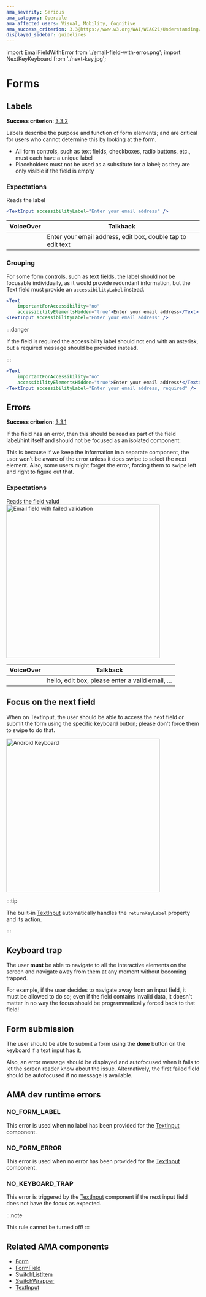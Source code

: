 ```yaml
---
ama_severity: Serious
ama_category: Operable
ama_affected_users: Visual, Mobility, Cognitive
ama_success_criterion: 3.3@https://www.w3.org/WAI/WCAG21/Understanding/input-assistance
displayed_sidebar: guidelines
---
```


import EmailFieldWithError from './email-field-with-error.png';
import NextKeyKeyboard from './next-key.jpg';

# Forms

<AMASection />
<AssistiveTechnology name="Assistive Technologies" title="Screen Reader, Keyboard and Switch" />

## Labels

<Critical label  />

**Success criterion**: [3.3.2](https://www.w3.org/WAI/WCAG21/Understanding/labels-or-instructions)

Labels describe the purpose and function of form elements; and are critical for users who cannot determine this by looking at the form.

- All form controls, such as text fields, checkboxes, radio buttons, etc., must each have a unique label
- Placeholders must not be used as a substitute for a label; as they are only visible if the field is empty

### Expectations

<ScreenReader>
    <When title="A form field receives the focus">
        <Then noChildren>Reads the label</Then>
        <And title="Reads the input type" />
    </When>
</ScreenReader>

```jsx
<TextInput accessibilityLabel="Enter your email address" />
```

| VoiceOver | Talkback                                                    |
| --------- | ----------------------------------------------------------- |
|           | Enter your email address, edit box, double tap to edit text |

### Grouping

For some form controls, such as text fields, the label should not be focusable individually, as it would provide redundant information, but the Text field must provide an `accessibilityLabel` instead.

```jsx
<Text
    importantForAccessibility="no"
    accessibilityElementsHidden="true">Enter your email address</Text>
<TextInput accessibilityLabel="Enter your email address" />
```

:::danger

If the field is required the accessibility label should not end with an asterisk, but a required message should be provided instead.

:::

```jsx
<Text
    importantForAccessibility="no"
    accessibilityElementsHidden="true">Enter your email address*</Text>
<TextInput accessibilityLabel="Enter your email address, required" />
```

## Errors

<Serious label  />

**Success criterion**: [3.3.1](https://www.w3.org/WAI/WCAG21/Understanding/error-identification)

If the field has an error, then this should be read as part of the field label/hint itself and should not be focused as an isolated component:

This is because if we keep the information in a separate component, the user won't be aware of the error unless it does swipe to select the next element.
Also, some users might forget the error, forcing them to swipe left and right to figure out that.

### Expectations

<ScreenReader>
    <When title="The user focuses a form field with a failed validation">
        <Then noChildren>Reads the field valud</Then>
        <And title="Reads the input type" />
        <And title="Reads the validation error" />
    </When>
</ScreenReader>

<Padding />

<img src={EmailFieldWithError} width="400" alt="Email field with failed validation" />

<Padding />

| VoiceOver | Talkback                                         |
| --------- | ------------------------------------------------ |
|           | hello, edit box, please enter a valid email, ... |

## Focus on the next field

<Serious label padding />

When on TextInput, the user should be able to access the next field or submit the form using the specific keyboard button; please don't force them to swipe to do that.

<img src={NextKeyKeyboard} width="400" alt="Android Keyboard" />

:::tip

The built-in [TextInput](../components/TextInput) automatically handles the `returnKeyLabel` property and its action.

:::

## Keyboard trap

<Serious label padding />

The user **must** be able to navigate to all the interactive elements on the screen and navigate away from them at any moment without becoming trapped.

For example, if the user decides to navigate away from an input field, it must be allowed to do so; even if the field contains invalid data, it doesn't matter in no way the focus should be programmatically forced back to that field!

## Form submission

<Serious label padding />

The user should be able to submit a form using the **done** button on the keyboard if a text input has it.

Also, an error message should be displayed and autofocused when it fails to let the screen reader know about the issue.
Alternatively, the first failed field should be autofocused if no message is available.

## AMA dev runtime errors

### NO_FORM_LABEL

This error is used when no label has been provided for the [TextInput](../components/TextInput) component.

### NO_FORM_ERROR

This error is used when no error has been provided for the [TextInput](../components/TextInput) component.

### NO_KEYBOARD_TRAP <MustNot />

This error is triggered by the [TextInput](../components/TextInput) component if the next input field does not have the focus as expected.

:::note

This rule cannot be turned off!
:::

## Related AMA components

- [Form](../components/form)
- [FormField](../components/formfield)
- [SwitchListItem](../components/switchlistitem)
- [SwitchWrapper](../components/switchwrapper)
- [TextInput](../components/textinput)
